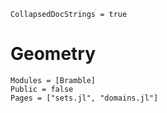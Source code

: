 ```@meta
CollapsedDocStrings = true
```

# Geometry
```@autodocs
Modules = [Bramble]
Public = false
Pages = ["sets.jl", "domains.jl"]
```